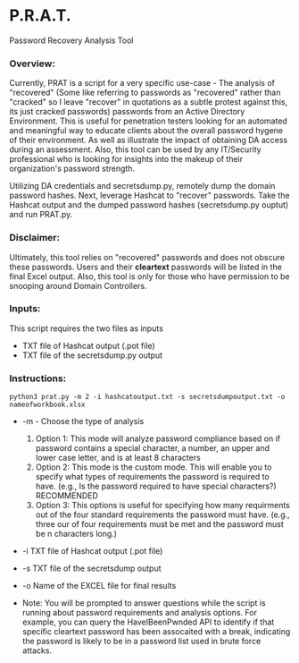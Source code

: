 # P.R.A.T.
Password Recovery Analysis Tool

### Overview:
Currently, PRAT is a script for a very specific use-case - The analysis of "recovered" (Some like referring to passwords as "recovered" rather than "cracked" so I leave "recover" in quotations as a subtle protest against this, its just cracked passwords) passwords from an Active Directory Environment. This is useful for penetration testers looking for an automated and meaningful way to educate clients about the overall password hygene of their environment. As well as illustrate the impact of obtaining DA access during an assessment. Also, this tool can be used by any IT/Security professional who is looking for insights into the makeup of their organization's password strength. 

Utilizing DA credentials and secretsdump.py, remotely dump the domain password hashes. Next, leverage Hashcat to "recover" passwords. Take the Hashcat output and the dumped password hashes (secretsdump.py ouptut) and run PRAT.py. 

### Disclaimer:
Ultimately, this tool relies on "recovered" passwords and does not obscure these passwords. Users and their **cleartext** passwords will be listed in the final Excel output. Also, this tool is only for those who have permission to be snooping around Domain Controllers.

### Inputs:
This script requires the two files as inputs
- TXT file of Hashcat output (.pot file)
- TXT file of the secretsdump.py output

### Instructions: 
`python3 prat.py -m 2 -i hashcatoutput.txt -s secretsdumpoutput.txt -o nameofworkbook.xlsx`

- -m - Choose the type of analysis 
     1. Option 1: This mode will analyze password compliance based on if password contains a special character, a number, an upper and lower case letter, and is at least 8 characters 
     2. Option 2: This mode is the custom mode. This will enable you to specify what types of requirements the password is required to have. (e.g., Is the password required to have special characters?) RECOMMENDED
     3. Option 3: This options is useful for specifying how many requirments out of the four standard requirements the password must have. (e.g., three our of four requirements must be met and the password must be n characters long.)

- -i TXT file of Hashcat output (.pot file)
- -s TXT file of the secretsdump output
- -o Name of the EXCEL file for final results
- Note: You will be prompted to answer questions while the script is running about password requirements and analysis options. For example, you can query the HaveIBeenPwnded API to identify if that specific cleartext password has been assocaited with a break, indicating the password is likely to be in a password list used in brute force attacks.



